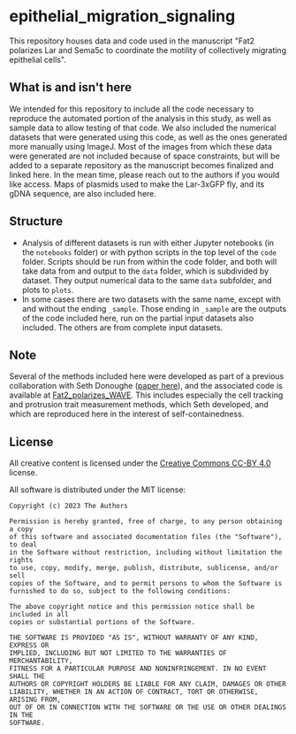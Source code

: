 # epithelial_migration_signaling
This repository houses data and code used in the manuscript "Fat2 polarizes Lar and Sema5c to coordinate the motility of collectively migrating epithelial cells".

## What is and isn't here
We intended for this repository to include all the code necessary to reproduce the automated portion of the analysis in this study, as well as sample data to allow testing of that code. We also included the numerical datasets that were generated using this code, as well as the ones generated more manually using ImageJ. Most of the images from which these data were generated are not included because of space constraints, but will be added to a separate repository as the manuscript becomes finalized and linked here. In the mean time, please reach out to the authors if you would like access. Maps of plasmids used to make the Lar-3xGFP fly, and its gDNA sequence, are also included here.

## Structure
* Analysis of different datasets is run with either Jupyter notebooks (in the `notebooks` folder) or with python scripts in the top level of the `code` folder. Scripts should be run from within the code folder, and both will take data from and output to the `data` folder, which is subdivided by dataset. They output numerical data to the same `data` subfolder, and plots to `plots`.
* In some cases there are two datasets with the same name, except with and without the ending `_sample`. Those ending in `_sample` are the outputs of the code included here, run on the partial input datasets also included. The others are from complete input datasets.

## Note
Several of the methods included here were developed as part of a previous collaboration with Seth Donoughe ([paper here](https://doi.org/10.7554/eLife.78343)), and the associated code is available at [Fat2_polarizes_WAVE](https://github.com/a9w/Fat2_polarizes_WAVE). This includes especially the cell tracking and protrusion trait measurement methods, which Seth developed, and which are reproduced here in the interest of self-containedness.



## License
All creative content is licensed under the [Creative Commons CC-BY 4.0](https://creativecommons.org/licenses/by/4.0/) license.

All software is distributed under the MIT license:

```
Copyright (c) 2023 The Authors

Permission is hereby granted, free of charge, to any person obtaining a copy
of this software and associated documentation files (the "Software"), to deal
in the Software without restriction, including without limitation the rights
to use, copy, modify, merge, publish, distribute, sublicense, and/or sell
copies of the Software, and to permit persons to whom the Software is
furnished to do so, subject to the following conditions:

The above copyright notice and this permission notice shall be included in all
copies or substantial portions of the Software.

THE SOFTWARE IS PROVIDED "AS IS", WITHOUT WARRANTY OF ANY KIND, EXPRESS OR
IMPLIED, INCLUDING BUT NOT LIMITED TO THE WARRANTIES OF MERCHANTABILITY,
FITNESS FOR A PARTICULAR PURPOSE AND NONINFRINGEMENT. IN NO EVENT SHALL THE
AUTHORS OR COPYRIGHT HOLDERS BE LIABLE FOR ANY CLAIM, DAMAGES OR OTHER
LIABILITY, WHETHER IN AN ACTION OF CONTRACT, TORT OR OTHERWISE, ARISING FROM,
OUT OF OR IN CONNECTION WITH THE SOFTWARE OR THE USE OR OTHER DEALINGS IN THE
SOFTWARE.
```

